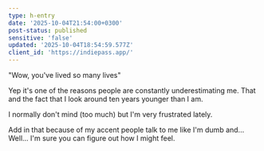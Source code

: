 ```yaml
---
type: h-entry
date: '2025-10-04T21:54:00+0300'
post-status: published
sensitive: 'false'
updated: '2025-10-04T18:54:59.577Z'
client_id: 'https://indiepass.app/'
---
```

"Wow, you've lived so many lives"

Yep it's one of the reasons people are constantly underestimating me. That and the fact that I look around ten years younger than I am. 

I normally don't mind (too much) but I'm very frustrated lately. 

Add in that because of my accent people talk to me like I'm dumb and... Well... I'm sure you can figure out how I might feel. 
